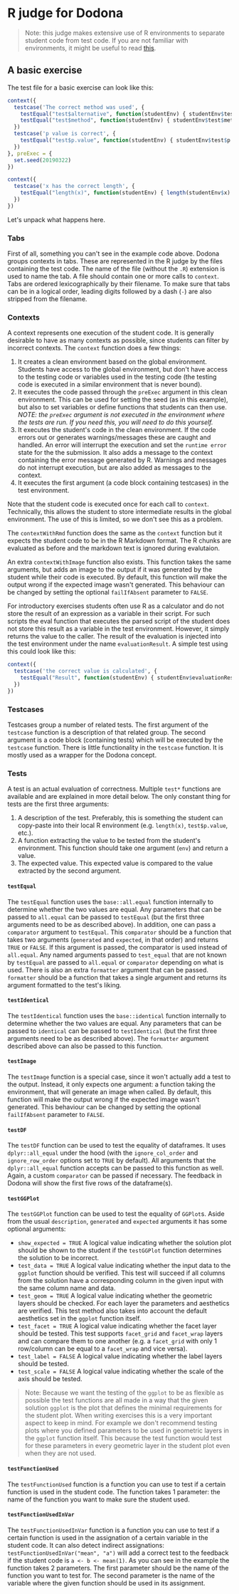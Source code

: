 # R judge for Dodona

> Note: this judge makes extensive use of R environments to separate student code from test code. If you are not familiar with environments, it might be useful to read [this](http://adv-r.had.co.nz/Environments.html).

## A basic exercise

The test file for a basic exercise can look like this:

```r
context({
  testcase('The correct method was used', {
    testEqual("test$alternative", function(studentEnv) { studentEnv$test$alternative }, 'two.sided')
    testEqual("test$method", function(studentEnv) { studentEnv$test$method }, ' Two Sample t-test')
  })
  testcase('p value is correct', {
    testEqual("test$p.value", function(studentEnv) { studentEnv$test$p.value }, 0.175)
  })
}, preExec = {
  set.seed(20190322)
})

context({
  testcase('x has the correct length', {
    testEqual("length(x)", function(studentEnv) { length(studentEnv$x) }, 100)
  })
})
```

Let's unpack what happens here.

### Tabs

First of all, something you can't see in the example code above. Dodona groups contexts in tabs. These are represented in the R judge by the files containing the test code. The name of the file (without the `.R`) extension is used to name the tab. A file should contain one or more calls to `context`. Tabs are ordered lexicographically by their filename. To make sure that tabs can be in a logical order, leading digits followed by a dash (`-`) are also stripped from the filename.

### Contexts

A context represents one execution of the student code. It is generally desirable to have as many contexts as possible, since students can filter by incorrect contexts. The `context` function does a few things:

 1. It creates a clean environment based on the global environment. Students have access to the global environment, but don't have access to the testing code or variables used in the testing code (the testing code is executed in a similar environment that is never bound).
 2. It executes the code passed through the `preExec` argument in this clean environment. This can be used for setting the seed (as in this example), but also to set variables or define functions that students can then use. *NOTE: the `preExec` argument is not executed in the environment where the tests are run. If you need this, you will need to do this yourself.*
 3. It executes the student's code in the clean environment. If the code errors out or generates warnings/messages these are caught and handled. An error will interrupt the execution and set the `runtime error` state for the the submission. It also adds a message to the context containing the error message generated by R. Warnings and messages do not interrupt execution, but are also added as messages to the context.
 4. It executes the first argument (a code block containing testcases) in the test environment.

Note that the student code is executed once for each call to `context`. Technically, this allows the student to store intermediate results in the global environment. The use of this is limited, so we don't see this as a problem.

The `contextWithRmd` function does the same as the `context` function but it expects the student code to be in the R Markdown format. The R chunks are evaluated as before and the markdown text is ignored during evalutaion.

An extra `contextWithImage` function also exists. This function takes the same arguments, but adds an image to the output if it was generated by the student while their code is executed. By default, this function will make the output wrong if the expected image wasn't generated. This behaviour can be changed by setting the optional `failIfAbsent` parameter to `FALSE`.

For introductory exercises students often use R as a calculator and do not store the result of an expression as a variable in their script. For such scripts the eval function that executes the parsed script of the student does not store this result as a variable in the test environment. However, it simply returns the value to the caller. The result of the evaluation is injected into the test environment under the name `evaluationResult`. A simple test using this could look like this:

```r
context({
  testcase('the correct value is calculated', {
    testEqual("Result", function(studentEnv) { studentEnv$evaluationResult }, 42)
  })
})
```


### Testcases

Testcases group a number of related tests. The first argument of the `testcase` function is a description of that related group. The second argument is a code block (containing tests) which will be executed by the `testcase` function. There is little functionality in the `testcase` function. It is mostly used as a wrapper for the Dodona concept.

### Tests

A test is an actual evaluation of correctness. Multiple `test*` functions are available and are explained in more detail below. The only constant thing for tests are the first three arguments:

 1. A description of the test. Preferably, this is something the student can copy-paste into their local R environment (e.g. `length(x)`, `test$p.value`, etc.).
 2. A function extracting the value to be tested from the student's environment. This function should take one argument (`env`) and return a value.
 3. The expected value. This expected value is compared to the value extracted by the second argument.

#### `testEqual`

The `testEqual` function uses the `base::all.equal` function internally to determine whether the two values are equal. Any parameters that can be passed to `all.equal` can be passed to `testEqual` (but the first three arguments need to be as described above). In addition, one can pass a `comparator` argument to `testEqual`. This `comparator` should be a function that takes two arguments (`generated` and `expected`, in that order) and returns `TRUE` or `FALSE`. If this argument is passed, the comparator is used instead of `all.equal`. Any named arguments passed to `test_equal` that are not known by `testEqual` are passed to `all.equal` or `comparator` depending on what is used. There is also an extra `formatter` argument that can be passed. `formatter` should be a function that takes a single argument and returns its argument formatted to the test's liking.

#### `testIdentical`

The `testIdentical` function uses the `base::identical` function internally to determine whether the two values are equal. Any parameters that can be passed to `identical` can be passed to `testIdentical` (but the first three arguments need to be as described above). The `formatter` argument described above can also be passed to this function.

#### `testImage`

The `testImage` function is a special case, since it won't actually add a test to the output. Instead, it only expects one argument: a function taking the environment, that will generate an image when called. By default, this function will make the output wrong if the expected image wasn't generated. This behaviour can be changed by setting the optional `failIfAbsent` parameter to `FALSE`.

#### `testDF`

The `testDF` function can be used to test the equality of dataframes. It uses `dplyr::all_equal` under the hood (with the `ignore_col_order` and `ignore_row_order` options set to `TRUE` by default). All arguments that the `dplyr::all_equal` function accepts can be passed to this function as well. Again, a custom `comparator` can be passed if necessary. The feedback in Dodona will show the first five rows of the dataframe(s).

#### `testGGPlot`

The `testGGPlot` function can be used to test the equality of `GGPlot`s. Aside from the usual `description`, `generated` and `expected` arguments it has some optional arguments: 
- `show_expected = TRUE` A logical value indicating whether the solution plot should be shown to the student if the `testGGPlot` function determines the solution to be incorrect.
- `test_data = TRUE` A logical value indicating whether the input data to the `ggplot` function should be verified. This test will succeed if all columns from the solution have a corresponding column in the given input with the same column name and data.
- `test_geom = TRUE` A logical value indicating whether the geometric layers should be checked. For each layer the parameters and aesthetics are verified. This test method also takes into account the default aesthetics set in the `ggplot` function itself.
- `test_facet = TRUE` A logical value indicating whether the facet layer should be tested. This test supports `facet_grid` and `facet_wrap` layers and can compare them to one another (e.g. a `facet_grid` with only 1 row/column can be equal to a `facet_wrap` and vice versa).
- `test_label = FALSE` A logical value indicating whether the label layers should be tested.
- `test_scale = FALSE` A logical value indicating whether the scale of the axis should be tested.

> Note: Because we want the testing of the `ggplot` to be as flexible as possible the test functions are all made in a way that the given solution `ggplot` is the plot that defines the minimal requirements for the student plot. When writing exercises this is a very important aspect to keep in mind. For example we don't recommend testing plots where you defined parameters to be used in geometric layers in the `ggplot` function itself. This because the test function would test for these parameters in every geometric layer in the student plot even when they are not used.

#### `testFunctionUsed`

The `testFunctionUsed` function is a function you can use to test if a certain function is used in the student code. The function takes 1 parameter: the name of the function you want to make sure the student used.

#### `testFunctionUsedInVar`

The `testFunctionUsedInVar` function is a function you can use to test if a certain function is used in the assignation of a certain variable in the student code. It can also detect indirect assignations: `testFunctionUsedInVar("mean", "a")` will add a correct test to the feedback if the student code is `a <- b <- mean(1)`. As you can see in the example the function takes 2 parameters. The first parameter should be the name of the function you want to test for. The second parameter is the name of the variable where the given function should be used in its assignment.
